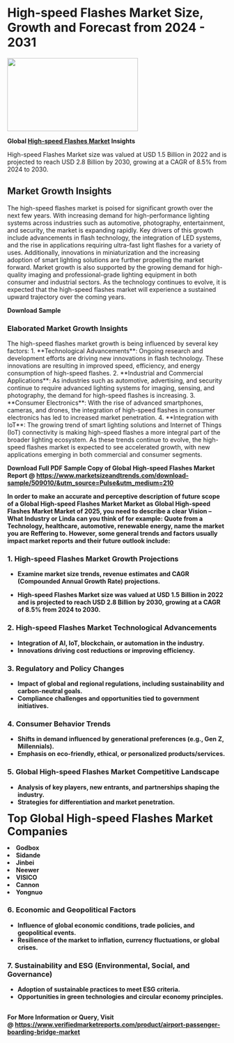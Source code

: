 <H1>High-speed Flashes Market Size, Growth and Forecast from 2024 - 2031</H1><img class="aligncenter size-medium wp-image-584254" src="https://thirdeyenews.in/wp-content/uploads/2024/09/Global-Market-Research-300x168.jpeg" alt="" width="300" height="168" /><p><strong>Global&nbsp;<a href="https://www.marketsizeandtrends.com/download-sample/509010/&amp;utm_source=Pulse&amp;utm_medium=210">High-speed Flashes Market</a> Insights</strong></p><p>High-speed Flashes Market size was valued at USD 1.5 Billion in 2022 and is projected to reach USD 2.8 Billion by 2030, growing at a CAGR of 8.5% from 2024 to 2030.</p><p><h2>Market Growth Insights</h2> The high-speed flashes market is poised for significant growth over the next few years. With increasing demand for high-performance lighting systems across industries such as automotive, photography, entertainment, and security, the market is expanding rapidly. Key drivers of this growth include advancements in flash technology, the integration of LED systems, and the rise in applications requiring ultra-fast light flashes for a variety of uses. Additionally, innovations in miniaturization and the increasing adoption of smart lighting solutions are further propelling the market forward. Market growth is also supported by the growing demand for high-quality imaging and professional-grade lighting equipment in both consumer and industrial sectors. As the technology continues to evolve, it is expected that the high-speed flashes market will experience a sustained upward trajectory over the coming years. <p><strong>Download Sample</strong></p> <h3>Elaborated Market Growth Insights</h3> The high-speed flashes market growth is being influenced by several key factors: 1. **Technological Advancements**: Ongoing research and development efforts are driving new innovations in flash technology. These innovations are resulting in improved speed, efficiency, and energy consumption of high-speed flashes. 2. **Industrial and Commercial Applications**: As industries such as automotive, advertising, and security continue to require advanced lighting systems for imaging, sensing, and photography, the demand for high-speed flashes is increasing. 3. **Consumer Electronics**: With the rise of advanced smartphones, cameras, and drones, the integration of high-speed flashes in consumer electronics has led to increased market penetration. 4. **Integration with IoT**: The growing trend of smart lighting solutions and Internet of Things (IoT) connectivity is making high-speed flashes a more integral part of the broader lighting ecosystem. As these trends continue to evolve, the high-speed flashes market is expected to see accelerated growth, with new applications emerging in both commercial and consumer segments. <p><strong></p><p><span class=""><strong>Download Full PDF Sample Copy of Global High-speed Flashes Market Report</strong> @ <a href="https://www.marketsizeandtrends.com/download-sample/509010/&amp;utm_source=Pulse&amp;utm_medium=210" target="_blank">https://www.marketsizeandtrends.com/download-sample/509010/&amp;utm_source=Pulse&amp;utm_medium=210</a></span></p><p>In order to make an accurate and perceptive description of future scope of a Global&nbsp;High-speed Flashes Market Market as Global&nbsp;High-speed Flashes Market Market of 2025, you need to describe a clear Vision &ndash; What Industry or Linda can you think of for example: Quote from a Technology, healthcare, automotive, renewable energy, name the market you are Reffering to. However, some general trends and factors usually impact market reports and their future outlook include:</p><h3>1.&nbsp;<strong>High-speed Flashes Market Growth Projections</strong></h3><ul><li>Examine market size trends, revenue estimates and CAGR (Compounded Annual Growth Rate) projections.</li><li><p>High-speed Flashes Market size was valued at USD 1.5 Billion in 2022 and is projected to reach USD 2.8 Billion by 2030, growing at a CAGR of 8.5% from 2024 to 2030.</p></li></ul><h3>2.&nbsp;<strong>High-speed Flashes Market Technological Advancements</strong></h3><ul><li>Integration of AI, IoT, blockchain, or automation in the industry.</li><li>Innovations driving cost reductions or improving efficiency.</li></ul><h3>3.&nbsp;<strong>Regulatory and Policy Changes</strong></h3><ul><li>Impact of global and regional regulations, including sustainability and carbon-neutral goals.</li><li>Compliance challenges and opportunities tied to government initiatives.</li></ul><h3>4.&nbsp;<strong>Consumer Behavior Trends</strong></h3><ul><li>Shifts in demand influenced by generational preferences (e.g., Gen Z, Millennials).</li><li>Emphasis on eco-friendly, ethical, or personalized products/services.</li></ul><h3>5.&nbsp;<strong>Global High-speed Flashes Market Competitive Landscape</strong></h3><ul><li>Analysis of key players, new entrants, and partnerships shaping the industry.</li><li>Strategies for differentiation and market penetration.</li></ul><p data-pm-slice="1 1 []"><span style="color: inherit; font-family: inherit; font-size: 25px;">Top Global High-speed Flashes Market Companies</span></p><div class="" data-test-id=""><p><li>Godbox</li><li> Sidande</li><li> Jinbei</li><li> Neewer</li><li> VISICO</li><li> Cannon</li><li> Yongnuo</li></p></div><h3>6.&nbsp;<strong>Economic and Geopolitical Factors</strong></h3><ul><li>Influence of global economic conditions, trade policies, and geopolitical events.</li><li>Resilience of the market to inflation, currency fluctuations, or global crises.</li></ul><h3>7.&nbsp;<strong>Sustainability and ESG (Environmental, Social, and Governance)</strong></h3><ul><li>Adoption of sustainable practices to meet ESG criteria.</li><li>Opportunities in green technologies and circular economy principles.</li></ul><h2><strong style="font-size: 14px;">For More Information or Query, Visit @&nbsp;</strong><a style="background-color: #ffffff; font-size: 14px;" href="https://www.marketsizeandtrends.com/report/high-speed-flashes-market/" target="_blank">https://www.verifiedmarketreports.com/product/airport-passenger-boarding-bridge-market</a></h2>

